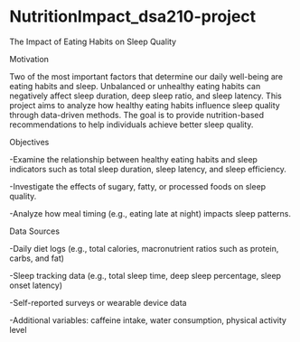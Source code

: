 # NutritionImpact_dsa210-project

The Impact of Eating Habits on Sleep Quality

Motivation

Two of the most important factors that determine our daily well-being are eating habits and sleep.
Unbalanced or unhealthy eating habits can negatively affect sleep duration, deep sleep ratio, and sleep latency.
This project aims to analyze how healthy eating habits influence sleep quality through data-driven methods.
The goal is to provide nutrition-based recommendations to help individuals achieve better sleep quality.

Objectives

-Examine the relationship between healthy eating habits and sleep indicators such as total sleep duration, sleep latency, and sleep efficiency.

-Investigate the effects of sugary, fatty, or processed foods on sleep quality.

-Analyze how meal timing (e.g., eating late at night) impacts sleep patterns.

Data Sources

-Daily diet logs (e.g., total calories, macronutrient ratios such as protein, carbs, and fat)

-Sleep tracking data (e.g., total sleep time, deep sleep percentage, sleep onset latency)

-Self-reported surveys or wearable device data 

-Additional variables: caffeine intake, water consumption, physical activity level
